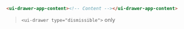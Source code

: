 ```html
<ui-drawer-app-content><!-- Content --></ui-drawer-app-content>
```

> `<ui-drawer type="dismissible">` only
